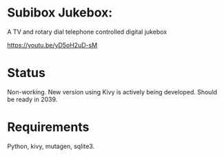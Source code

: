 # Subibox Jukebox: 

A TV and rotary dial telephone controlled digital jukebox

https://youtu.be/yD5oH2uD-sM

# Status

Non-working.  New version using Kivy is actively being developed.  Should be ready in 2039.


# Requirements

Python, kivy, mutagen, sqlite3.
